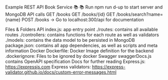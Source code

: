 Example REST API Book Service 📚 📚
Run npm run d-up to start server and MongoDB
API calls
GET /books
GET /books/{id}
GET /books/search?name={name}
POST /books
-> Go to localhost:300/api for documentation

Files & Folders
API
index.js: app entry point
./routes: contains all available routes
./controllers: contains functions for each route as well as validators
./models: contains the data model to be persisted in MongoDB
package.json: contains all app dependencies, as well as scripts and meta information
Docker
Dockerfile: Docker Image definition for the backend
.dockerignore: Files to be ignored by docker
Swagger
swaggerDocs.js contains OpenAPI specification
Docs for further reading
Express.js: https://expressjs.com
Express validators: https://express-validator.github.io/docs/custom-error-messages.html
